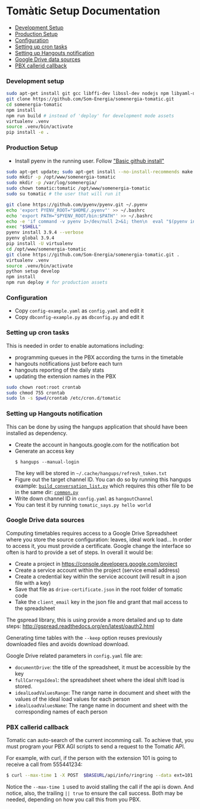 # Tomàtic Setup Documentation

- [Development Setup](#development-setup)
- [Production Setup](#production-setup)
- [Configuration](#configuration)
- [Setting up cron tasks](#setting-up-cron-tasks)
- [Setting up Hangouts notification](#setting-up-hangouts-notification)
- [Google Drive data sources](#google-drive-data-sources)
- [PBX callerid callback](#pbx-callerid-callback)

### Development setup

```bash
sudo apt-get install git gcc libffi-dev libssl-dev nodejs npm libyaml-dev
git clone https://github.com/Som-Energia/somenergia-tomatic.git
cd somenergia-tomatic
npm install
npm run build # instead of 'deploy' for development mode assets
virtualenv .venv
source .venv/bin/activate
pip install -e .
```

### Production Setup

- Install pyenv in the running user. Follow ["Basic github install"](https://github.com/pyenv/pyenv#basic-github-checkout)

```bash
sudo apt-get update; sudo apt-get install --no-install-recommends make build-essential libssl-dev zlib1g-dev libbz2-dev libreadline-dev libsqlite3-dev wget curl llvm libncurses5-dev xz-utils tk-dev libxml2-dev libxmlsec1-dev libffi-dev liblzma-dev git nodejs npm
sudo mkdir -p /opt/www/somenergia-tomatic
sudo mkdir -p /var/log/somenergia/
sudo chown tomatic:tomatic /opt/www/somenergia-tomatic
sudo su tomatic # the user that will run it

git clone https://github.com/pyenv/pyenv.git ~/.pyenv
echo 'export PYENV_ROOT="$HOME/.pyenv"' >> ~/.bashrc
echo 'export PATH="$PYENV_ROOT/bin:$PATH"' >> ~/.bashrc
echo -e 'if command -v pyenv 1>/dev/null 2>&1; then\n  eval "$(pyenv init -)"\nfi' >> ~/.bashrc
exec "$SHELL"
pyenv install 3.9.4 --verbose
pyenv global 3.9.4
pip install -U virtualenv
cd /opt/www/somenergia-tomatic
git clone https://github.com/Som-Energia/somenergia-tomatic.git .
virtualenv .venv
source .venv/bin/activate
python setup develop
npm install
npm run deploy # for production assets
```

### Configuration

- Copy `config-example.yaml` as `config.yaml` and edit it
- Copy `dbconfig-example.py` as `dbconfig.py` and edit it

### Setting up cron tasks

This is needed in order to enable automations including:

- programming queues in the PBX according the turns in the timetable
- hangouts notifications just before each turn
- hangouts reporting of the daily stats
- updating the extension names in the PBX

```bash
sudo chown root:root crontab
sudo chmod 755 crontab
sudo ln -s $pwd/crontab /etc/cron.d/tomatic
```

### Setting up Hangouts notification

This can be done by using the hangups application that should have been installed as dependency.

- Create the account in hangouts.google.com for the notification bot
- Generate an access key
  ```
  $ hangups --manual-login
  ```
  The key will be stored in `~/.cache/hangups/refresh_token.txt`
- Figure out the target channel ID. You can do so by running this hangups example:
  [`build_conversation_list.py`](https://raw.githubusercontent.com/tdryer/hangups/master/examples/build_conversation_list.py)
  which requires this other file to be in the same dir:
  [`common.py`](https://raw.githubusercontent.com/tdryer/hangups/master/examples/common.py)
- Write down channel ID in `config.yaml` as `hangoutChannel`
- You can test it by running `tomatic_says.py hello world`

### Google Drive data sources

Computing timetables requires access to a Google Drive Spreadsheet
where you store the source configuration: leaves, ideal work load...
In order to access it, you must provide a certificate.
Google change the interface so often is hard to provide a set of steps.
In overall it would be:

- Create a project in https://console.developers.google.com/project
- Create a service account within the project (service email address)
- Create a credential key within the service account (will result in a json file with a key)
- Save that file as `drive-certificate.json` in the root folder of tomatic code
- Take the `client_email` key in the json file and grant that mail access to the spreadsheet

The gspread library, this is using provide a more detailed and up to date steps:
http://gspread.readthedocs.org/en/latest/oauth2.html

Generating time tables with the `--keep` option reuses
previously downloaded files and avoids download download.

Google Drive related parameters in `config.yaml` file are:

- `documentDrive`: the title of the spreadsheet, it must be accessible by the key
- `fullCarregaIdeal`: the spreadsheet sheet where the ideal shift load is stored.
- `idealLoadValuesRange`: The range name in document and sheet with the values of the ideal load values for each person
- `idealLoadValuesName`: The range name in document and sheet with the corresponding names of each person

### PBX callerid callback

Tomatic can auto-search of the current incomming call.
To achieve that, you must program your PBX AGI scripts to send a request to the Tomatic API.

For example, with curl, if the person with the extension 101 is going to
receive a call from 555441234:

```bash
$ curl --max-time 1 -X POST  $BASEURL/api/info/ringring --data ext=101 --data phone=555441234 || true
```

Notice the `--max-time 1` used to avoid stalling the call if the api is down.
And notice, also, the trailing `|| true` to ensure the call success.
Both may be needed, depending on how you call this from you PBX.





